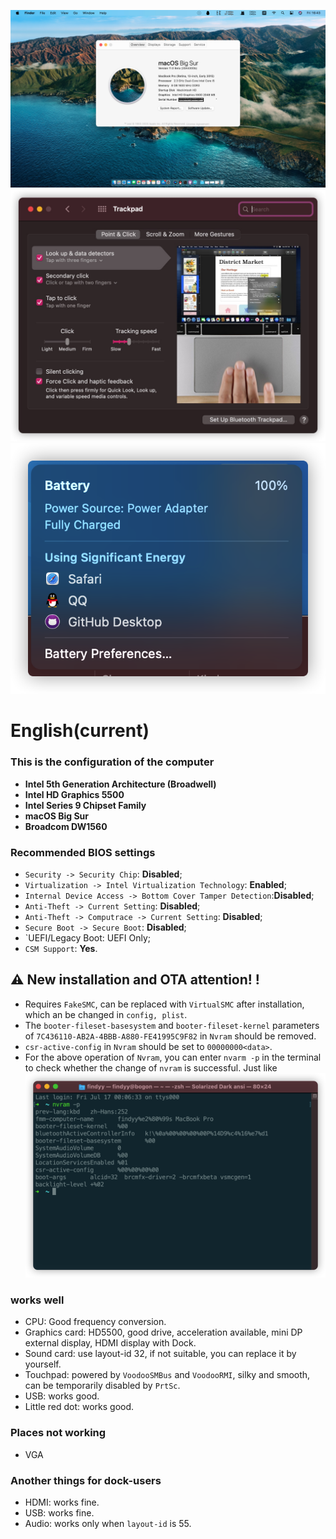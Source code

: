 ![关于本机](./Pic/ScreenShoot.jpg)
![触摸板](./Pic/trackpad.png)
![电池](./Pic/battery.png)

# English(current) 
### This is the configuration of the computer

- **Intel 5th Generation Architecture (Broadwell)**
- **Intel HD Graphics 5500**
- **Intel Series 9 Chipset Family**
- **macOS Big Sur**
- **Broadcom DW1560**


### Recommended **BIOS** settings
- `Security -> Security Chip`: **Disabled**;
- `Virtualization -> Intel Virtualization Technology`: **Enabled**;
- `Internal Device Access -> Bottom Cover Tamper Detection`:**Disabled**;
- `Anti-Theft -> Current Setting`: **Disabled**;
- `Anti-Theft -> Computrace -> Current Setting`: **Disabled**;
- `Secure Boot -> Secure Boot`: **Disabled**;
- `UEFI/Legacy Boot: UEFI Only;
- `CSM Support`: **Yes**.

## ⚠️ New installation and OTA attention! !

- Requires `FakeSMC`, can be replaced with `VirtualSMC` after installation, which an be changed in `config, plist`.
- The `booter-fileset-basesystem` and `booter-fileset-kernel` parameters of `7C436110-AB2A-4BBB-A880-FE41995C9F82` in `Nvram` should be removed.
- `csr-active-config` in `Nvram` should be set to `00000000<data>`.
- For the above operation of `Nvram`, you can enter `nvarm -p` in the terminal to check whether the change of `nvram` is successful. Just like 
![](/Pic/nvram.png)

###  works well

- CPU: Good frequency conversion.
- Graphics card: HD5500, good drive, acceleration available, mini DP external display, HDMI display with Dock.
- Sound card: use layout-id 32, if not suitable, you can replace it by yourself.
- Touchpad: powered by `VoodooSMBus` and `VoodooRMI`, silky and smooth, can be temporarily disabled by `PrtSc`.
- USB: works good.
- Little red dot: works good.

### Places not working
- VGA

### Another things for dock-users
- HDMI: works fine.
- USB: works fine.
- Audio: works only when `layout-id` is 55.
